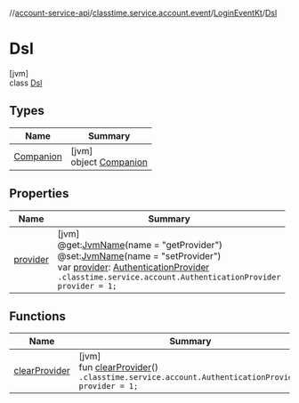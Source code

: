 //[account-service-api](../../../../index.md)/[classtime.service.account.event](../../index.md)/[LoginEventKt](../index.md)/[Dsl](index.md)

# Dsl

[jvm]\
class [Dsl](index.md)

## Types

| Name | Summary |
|---|---|
| [Companion](-companion/index.md) | [jvm]<br>object [Companion](-companion/index.md) |

## Properties

| Name | Summary |
|---|---|
| [provider](provider.md) | [jvm]<br>@get:[JvmName](https://kotlinlang.org/api/latest/jvm/stdlib/kotlin.jvm/-jvm-name/index.html)(name = &quot;getProvider&quot;)<br>@set:[JvmName](https://kotlinlang.org/api/latest/jvm/stdlib/kotlin.jvm/-jvm-name/index.html)(name = &quot;setProvider&quot;)<br>var [provider](provider.md): [AuthenticationProvider](../../../classtime.service.account/-authentication-provider/index.md)<br><code>.classtime.service.account.AuthenticationProvider provider = 1;</code> |

## Functions

| Name | Summary |
|---|---|
| [clearProvider](clear-provider.md) | [jvm]<br>fun [clearProvider](clear-provider.md)()<br><code>.classtime.service.account.AuthenticationProvider provider = 1;</code> |
